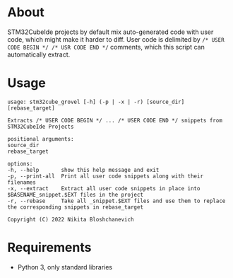 # About

STM32CubeIde projects by default mix auto-generated code with user code, which might make it harder to diff.
User code is delimited by `/* USER CODE BEGIN */ /* USR CODE END */` comments, which this script can automatically
extract.

# Usage

```
usage: stm32cube_grovel [-h] (-p | -x | -r) [source_dir] [rebase_target]

Extracts /* USER CODE BEGIN */ ... /* USER CODE END */ snippets from STM32CubeIde Projects

positional arguments:
source_dir
rebase_target

options:
-h, --help       show this help message and exit
-p, --print-all  Print all user code snippets along with their filenames
-x, --extract    Extract all user code snippets in place into $BASENAME_snippet.$EXT files in the project
-r, --rebase     Take all _snippet.$EXT files and use them to replace the corresponding snippets in rebase_target

Copyright (C) 2022 Nikita Bloshchanevich
```

# Requirements

- Python 3, only standard libraries